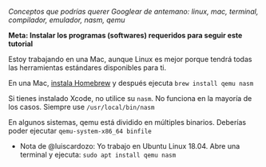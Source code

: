*Conceptos que podrías querer Googlear de antemano: linux, mac, terminal, compilador, emulador, nasm, qemu*

**Meta: Instalar los programas (softwares) requeridos para seguir este tutorial**

Estoy trabajando en una Mac, aunque Linux es mejor porque tendrá todas las herramientas estándares disponibles
para ti.

En una Mac, [instala Homebrew](http://brew.sh) y después ejecuta `brew install qemu nasm`

Si tienes instalado Xcode, no utilice su `nasm`. No funciona en la mayoría de los casos. Siempre use `/usr/local/bin/nasm`

En algunos sistemas, qemu está dividido en múltiples binarios. Deberías poder ejecutar `qemu-system-x86_64 binfile`

* Nota de @luiscardozo: Yo trabajo en Ubuntu Linux 18.04. Abre una terminal y ejecuta: `sudo apt install qemu nasm`
